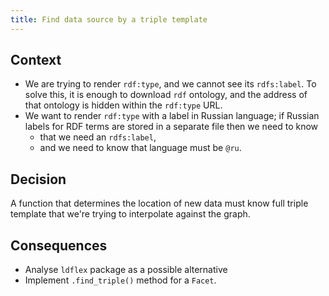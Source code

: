 ```yaml
---
title: Find data source by a triple template
---
```


## Context

* We are trying to render `rdf:type`, and we cannot see its `rdfs:label`. To solve this, it is enough to download `rdf` ontology, and the address of that ontology is hidden within the `rdf:type` URL.
* We want to render `rdf:type` with a label in Russian language; if Russian labels for RDF terms are stored in a separate file then we need to know
  * that we need an `rdfs:label`,
  * and we need to know that language must be `@ru`.

## Decision

A function that determines the location of new data must know full triple template that we're trying to interpolate against the graph.

## Consequences

* Analyse `ldflex` package as a possible alternative
* Implement `.find_triple()` method for a `Facet`.

